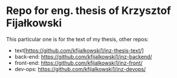 # Repo for eng. thesis of Krzysztof Fijałkowski
This particular one is for the text of my thesis, other repos:

- text[https://github.com/kfijalkowski1/inz-thesis-text/]
- back-end: https://github.com/kfijalkowski1/inz-backend/
- front-end: https://github.com/kfijalkowski1/inz-front/
- dev-ops: https://github.com/kfijalkowski1/inz-devops/
